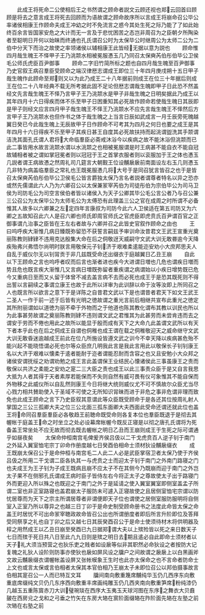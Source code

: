 <!-- { "loadSidebar": true } -->
　　此成王将死命二公使相后王之书然谓之顾命者説文云顾还视也郑云回首曰顾顾是将去之意言成王将死去回顾而为语故谓之顾命故序所以言成王将崩命召公毕公率诸侯相康王作顾命夫成王冲幼之时不免流言之惑今其处生死之际乃能了了如此始终百余言皆国家安危之大计而无一言及于悲忧困苦之态岂非周召为之臣朝夕所陶染者至聪明日开何以始昧而终通也孔氏谓召公时为太保毕公时继周公为太师二公为二伯中分天下而治之故使之率领诸侯以辅相康王此皆经无据以意为説也
　　顾命惟四月哉生魄王不怿甲子王乃洮颒水相被冕服慿玉几乃同召太保奭芮伯彤伯毕公卫侯毛公师氏虎臣百尹御事
　　顾命二字旧竹简所标之题也自四月哉生魄至百尹御事乃史官叙王病召羣臣受顾命之端汉律厯志谓成王即位三十年四月庚戌朔十五日甲子哉生魄作此顾命至郑则又以为此乃成王二十八年据前则成王在位三十年据后则成王在位二十八年经典不载无所考据此固不足论但厯志谓哉生魄即甲子日此恐不然盖经文先言哉生魄王不怿乃言甲子王乃洮颒水是甲子非哉生魄之日明矣据此乃成王以其年四月十六日得疾而体不乐至甲子日困重知其必死故作顾命若使哉生魄日其辰即是甲子则经文应言四月甲子哉生魄王不怿王乃洮颒水不应先言哉生魄王不怿然后方言甲子王乃洮颒水也但作书之体于哉生魄之上当言日辰如武成言一月壬辰旁死魄越翼日癸已今此哉生魄上无辰故甲子日作顾命不可考其为四月之何日也要之成王是其年四月十六日得疾不乐至甲子其疾日甚王自度其必死故扶持而起洮谓盥洗其手颒谓洁洗其面孔氏谓人君将大命临羣臣必斋戒沐浴今以疾病之故不能沐浴但洮颒而已此二事皆用水故言洮颒水谓以水洮颒之也相被冕服谓是时王病甚不能自衣不能自冠故辅相者被之谓如掌冠冕者则以冠冠于王之首掌衣服者则以衮服加于王之体也慿玉几説者谓王病故慿之然周礼司几筵言大朝觐王位设黼扆扆前南面设左右玉几则慿玉几非特为病盖临羣臣之常礼也王既冕服慿几将大号于是同召犹言皆召之也于是皆召太保奭芮伯彤伯毕公卫侯毛公皆言爵独太保乃言名者説者谓尊者特名以异之恐亦或然先儒谓此六人乃为六卿召公以太保兼冡宰芮伯为司徒彤伯为宗伯毕公为司马卫侯为司防毛公为司空言侯伯者皆以诸侯入为天子公卿其毕公毛公言公者乃与召公兼三公召公为太保毕公为太师毛公为太傅恐有此理盖三公之官在成周之时所谓不必备惟其人故多以六卿兼之左定四年言康叔为司防今此六人卫侯适在第五司防又为六卿之五故知召此六人是召六卿也师氏即周官师氏之官虎臣即虎贲氏百尹谓百官之正御事谓凢治事之臣皆在王左右者故与六卿并召之此皆史官叙作顾命之由也
　　王曰呜呼疾大渐惟几病日臻既弥留恐不获誓言嗣兹予审训命汝昔君文王武王宣重光奠丽陈教则肄肄不违用克达殷集大命在后之侗敬迓天威嗣守文武大训无敢昬逾今天降疾殆弗兴弗悟尔尚明时朕言用敬保元子钊济于艰难柔逺能迩安劝小大庶邦思夫人自乱于威仪尔无以钊冐贡于非几兹既受命还出缀衣于庭越翼日乙丑王崩
　　自此以下王顾命之言也呜呼者叹而后言也渐者进也疾今大进谓日増也几危也谓疾日増而势且危也既言疾大渐惟几又言病日増既弥留者重疾谓之病谓始以小疾日增势既已危今又重病日至而又乆留于体曾不减去盖言病不去而必死也成王于是恐其既死则不得出誓以言嗣续之事谓立康王也故于此所以详审为此训辞以命于汝等汝即上所同召之人也既言所以欲言之意下于是详陈之自昔君文武以下是也谓昔者君天下如文王武王二圣人一作于前一述于后皆有光明之徳故谓之重光言前后相继共宣布此重光之徳定其所附丽谓如以道徳为丽不牵于外物而之于他道也陈其教化谓布其教以训民也所以为此事甚劳故谓之奠丽陈教则肄不违则谓文武之君惟其为此甚劳而未尝肯违而去之谓安于劳而不倦也用此之故所以能显于殷而成有天下之大命凢此盖谓文武所以有天下者本乎此也在后之侗成王自谓也侗稚也成王谓在载之侗稚敬迎天之威命继守文武大训无敢昏迷逾越成王前此在位凢所施设皆遵文武之训今不幸天降以疾病甚危殆不能兴起不能晓悟谓必死也尔等众臣庶几明我此言是我此言用此以敬保长子钊钊康王名以大济于艰难以懐柔于逺者能耐于迩者谓能忍耐而含容之也又且安勉小大众邦之诸侯安谓抚绥之劝谓劝勉之成王言此盖谓保王业结民心懐诸侯此三事虽康王之责而敬保以共济之柔能之安劝之寔二三大臣之责也成王以此三事责众臣于是又自言我思大抵为人者其得于天者素厚若能保而不失则自然有威可畏有仪可象惟其不能自保而外物移之此威仪所以自乱然则康王今日将继大统则威仪尤不可不慎故尔众臣尤当尽心戮力相共賛助使入于圣域不可使之无所知识冐昧而进于非危之事非危谓非理而致免也此成王顾命之言下乃史臣叙其意谓此等众臣既受顾命于是各还其位按周礼射人掌国之三公三孤卿大夫之位三公北面三孤东面卿大夫西面此受命还谓还就此位也盖王将命同召羣臣羣臣必各敬趋王前聴命既受命则各复本位也羣臣既退于是彻去其幄帐于庭盖王命之时坐立之处必设幕席帐幄今既反正寝是以彻之唐孔氏谓将为死备盖王常坐处不应无故而彻去既去幄帐之明日乙丑而王崩则成王于生死之际可谓通乎如昼夜矣
　　太保命仲桓南宫毛俾爰齐侯吕伋以二干戈虎贲百人逆子钊于南门之外延入翼室恤宅宗丁卯命作册度越七日癸酉伯相命士须材狄设黼扆缀衣
　　成王既崩太保召公于是命仲桓与南宫毛二人此二人必是武臣掌宿卫者太保乃使于齐侯吕伋之所用二干戈谓二臣各执其一与虎贲之士而迎太子钊于南门之外南门路寝之门也夫成王为王子钊为子成王既病且崩不应太子不在其侧今乃既崩而迎于南门之外岂太子果不在侧邪孔氏谓成王病时臣子皆侍左右今将正太子之尊故使太子出于路寝门外而更迎入所以殊之也既迎之于南门之外于是延请之使入翼室翼室即侧室盖孟子所谓二室也非正室路寝也盖君崩太子服防未可遽入正寝故使之且居侧室恤宅宗谓以防忧居尊而为天下之宗主所谓居尊者非谓便即天子位也谓使之居侧室服防服明将自侧室入正室乃所以尊异之也越三日丁卯于是命史制受顾命册书之法度此命皆太保之命盖王时居忧不可出命冡宰聴政故命皆召公出也所谓册度者即后所言升阶即位及答拜受同祭享之礼也自丁卯之后又越七日其辰癸酉召公于是命士使须待材木将供明器及椁之用然成王以乙丑日崩至癸酉已九日据郑谓大夫以上殡殓皆以死之来日数天子七日而殡于死日共八日至此凢九日则是殡之明日去期且逺必自此即命士须材者以天子礼大须当预营之也狄乐吏之贱者如设扆等似非其职然必命狄设之者按防大记复魄之礼狄人设阶则防事亦使狄也扆如屏风设之牖户之间故谓之扆扆上以白黑画斧文故云黼扆缀衣谓幄帐盖设屏又张帐幙象王生时也此亦太保命之也不言命者防命士上文也或言太保或言伯相者太保其本官伯相乃王崩太子未即位召公以邦伯摄事故言伯相其寔召公一人而已特互文耳
　　牖间南向敷重篾席黼纯华玉仍几西序东向敷重底席缀纯文贝仍几东序西向敷重丰席画纯雕玉仍几西夹南向敷重笋席粉纯漆仍几越玉五重陈寳赤刀大训璧琬琰在西序大玉夷玉天球河图在东序之舞衣大贝鼖皷在西房兊之戈和之弓垂之竹矢在东房大辂在賔阶面缀辂在阼阶面先辂在左塾之前次辂在右塾之前
